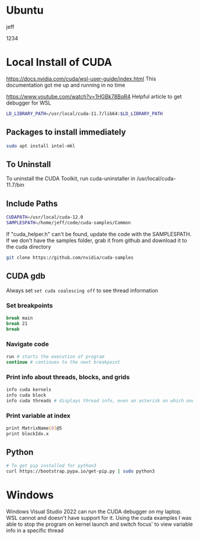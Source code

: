 # Ubuntu

jeff

1234

# Local Install of CUDA

https://docs.nvidia.com/cuda/wsl-user-guide/index.html This documentation got me up and running in no time

https://www.youtube.com/watch?v=1HGBk78BqR4 Helpful article to get debugger for WSL

```sh
LD_LIBRARY_PATH=/usr/local/cuda-11.7/lib64:$LD_LIBRARY_PATH
```

## Packages to install immediately

```sh
sudo apt install intel-mkl
```

## To Uninstall

To uninstall the CUDA Toolkit, run cuda-uninstaller in /usr/local/cuda-11.7/bin

## Include Paths

```sh
CUDAPATH=/usr/local/cuda-12.0
SAMPLESPATH=/home/jeff/code/cuda-samples/Common
```

If "cuda_helper.h" can't be found, update the code with the SAMPLESPATH. If we don't have the samples folder, grab it from github and download it to the cuda directory

```sh
git clone https://github.com/nvidia/cuda-samples
```

## CUDA gdb

Always set `set cuda coalescing off` to see thread information

### Set breakpoints

```sh
break main
break 21
break 
```

### Navigate code

```sh
run # starts the execution of program
continue # continues to the next breakpoint
```

### Print info about threads, blocks, and grids

```sh
info cuda kernels
info cuda block
info cuda threads # displays thread info, even an asterisk on which one you're on
```

### Print variable at index

```sh
print MatrixName[0]@5
print blockIdx.x
```

## Python

```sh
# To get pip installed for python3
curl https://bootstrap.pypa.io/get-pip.py | sudo python3
```

# Windows

Windows Visual Studio 2022 can run the CUDA debugger on my laptop. WSL cannot and doesn't have support for it.
Using the cuda examples I was able to stop the program on kernel launch and switch focus' to view variable info in a specific thread
